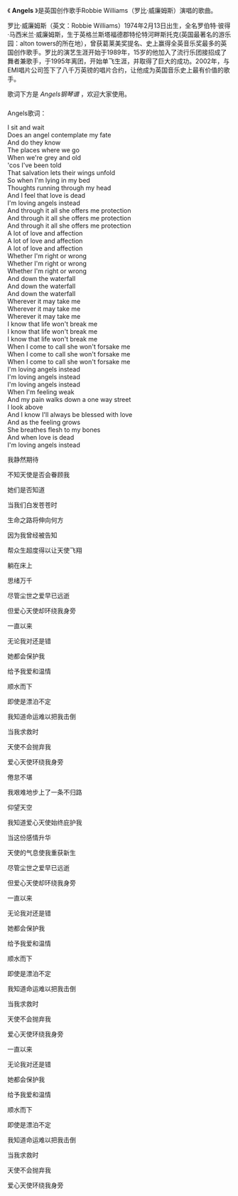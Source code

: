 

《 **Angels** 》是英国创作歌手Robbie Williams（罗比·威廉姆斯）演唱的歌曲。

  

罗比·威廉姆斯（英文：Robbie
Williams）1974年2月13日出生，全名罗伯特·彼得·马西米兰·威廉姆斯，生于英格兰斯塔福德郡特伦特河畔斯托克(英国最著名的游乐园：alton
towers的所在地），曾获葛莱美奖提名、史上赢得全英音乐奖最多的英国创作歌手。罗比的演艺生涯开始于1989年，15岁的他加入了流行乐团接招成了舞者兼歌手，于1995年离团，开始单飞生涯，并取得了巨大的成功。2002年，与EMI唱片公司签下了八千万英镑的唱片合约，让他成为英国音乐史上最有价值的歌手。

  

歌词下方是 _Angels钢琴谱_ ，欢迎大家使用。

###  
Angels歌词：

  
I sit and wait  
Does an angel contemplate my fate  
And do they know  
The places where we go  
When we're grey and old  
'cos I've been told  
That salvation lets their wings unfold  
So when I'm lying in my bed  
Thoughts running through my head  
And I feel that love is dead  
I'm loving angels instead  
And through it all she offers me protection  
And through it all she offers me protection  
And through it all she offers me protection  
A lot of love and affection  
A lot of love and affection  
A lot of love and affection  
Whether I'm right or wrong  
Whether I'm right or wrong  
Whether I'm right or wrong  
And down the waterfall  
And down the waterfall  
And down the waterfall  
Wherever it may take me  
Wherever it may take me  
Wherever it may take me  
I know that life won't break me  
I know that life won't break me  
I know that life won't break me  
When I come to call she won't forsake me  
When I come to call she won't forsake me  
When I come to call she won't forsake me  
I'm loving angels instead  
I'm loving angels instead  
I'm loving angels instead  
When I'm feeling weak  
And my pain walks down a one way street  
I look above  
And I know I'll always be blessed with love  
And as the feeling grows  
She breathes flesh to my bones  
And when love is dead  
I'm loving angels instead  
  
  
  

我静然期待

不知天使是否会眷顾我

她们是否知道

当我们白发苍苍时

生命之路将伸向何方

因为我曾经被告知

帮众生超度得以让天使飞翔

躺在床上

思绪万千

尽管尘世之爱早已远逝

但爱心天使却环绕我身旁

一直以来

无论我对还是错

她都会保护我

给予我爱和温情

顺水而下

即使是漂泊不定

我知道命运难以把我击倒

当我求救时

天使不会抛弃我

爱心天使环绕我身旁

倦怠不堪

我艰难地步上了一条不归路

仰望天空

我知道爱心天使始终庇护我

当这份感情升华

天使的气息使我重获新生

尽管尘世之爱早已远逝

但爱心天使却环绕我身旁

一直以来

无论我对还是错

她都会保护我

给予我爱和温情

顺水而下

即使是漂泊不定

我知道命运难以把我击倒

当我求救时

天使不会抛弃我

爱心天使环绕我身旁

一直以来

无论我对还是错

她都会保护我

给予我爱和温情

顺水而下

即使是漂泊不定

我知道命运难以把我击倒

当我求救时

天使不会抛弃我

爱心天使环绕我身旁

  

